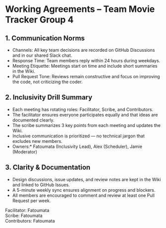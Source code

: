 # Working Agreements – Team Movie Tracker Group 4

## 1. Communication Norms
- Channels: All key team decisions are recorded on GitHub Discussions and in our shared Slack chat.
- Response Time: Team members reply within 24 hours during weekdays.
- Meeting Etiquette: Meetings start on time and include short summaries in the Wiki.
- Pull Request Tone: Reviews remain constructive and focus on improving the code, not criticizing the coder.

## 2. Inclusivity Drill Summary
- Each meeting has rotating roles: Facilitator, Scribe, and Contributors.
- The facilitator ensures everyone participates equally and that ideas are documented clearly.
- The scribe summarizes 3 key points from each meeting and updates the Wiki.
- Inclusive communication is prioritized — no technical jargon that excludes new members.
- Owners:* Fatoumata (Inclusivity Lead), Alex (Scheduler), Jamie (Moderator)

## 3. Clarity & Documentation
- Design discussions, issue updates, and review notes are kept in the Wiki and linked to GitHub Issues.
- A 5-minute weekly sync ensures alignment on progress and blockers.
- All members are encouraged to comment and review at least one Pull Request per week.

Facilitator: Fatoumata  
Scribe: Fatoumata  
Contributors: Fatoumata



